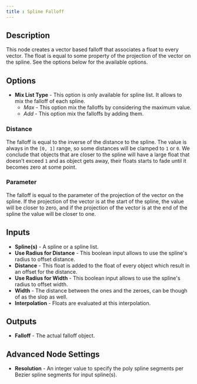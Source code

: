 ```yaml
---
title : Spline Falloff
---
```


## Description

This node creates a vector based falloff that associates a float to every
vector. The float is equal to some property of the projection of the vector on
the spline. See the options below for the available options.

## Options

- **Mix List Type** - This option is only available for spline list. It allows
  to mix the falloff of each spline.
  - *Max* - This option mix the falloffs by considering the maximum value.
  - *Add* - This option mix the falloffs by adding them.

### Distance

The falloff is equal to the inverse of the distance to the spline. The value is
always in the `[0, 1]` range, so some distances will be clamped to `1` or `0`.
We conclude that objects that are closer to the spline will have a large float
that doesn't exceed `1` and as object gets away, their floats starts to fade
until it becomes zero at some point.

### Parameter

The falloff is equal to the parameter of the projection of the vector on the
spline. If the projection of the vector is at the start of the spline, the value
will be closer to zero, and if the projection of the vector is at the end of the
spline the value will be closer to one.

## Inputs

- **Spline(s)** - A spline or a spline list.
- **Use Radius for Distance** - This boolean input allows to use the spline's
  radius to offset distance.
- **Distance** - This float is added to the float of every object which result
  in an offset for the distance.
- **Use Radius for Width** - This boolean input allows to use the spline's
  radius to offset width.
- **Width** - The distance between the ones and the zeroes, can be though of as
  the slop as well.
- **Interpolation** - Floats are evaluated at this interpolation.

## Outputs

- **Falloff** - The actual falloff object.

## Advanced Node Settings

- **Resolution** - An integer value to specify the poly spline segments per Bezier
    spline segments for input spline(s).
